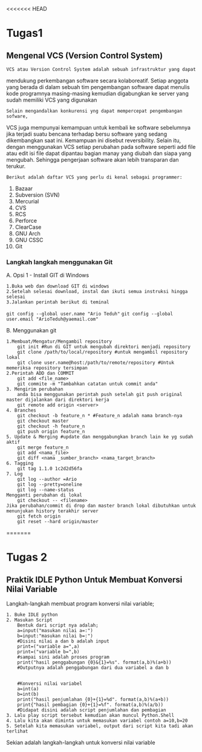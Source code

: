 <<<<<<< HEAD
# Tugas1

## Mengenal VCS (Version Control System)
   
    VCS atau Version Control System adalah sebuah infrastruktur yang dapat 
mendukung  perkembangan software secara kolaboreatif. Setiap anggota yang 
berada di dalam sebuah tim pengembangan software dapat menulis kode 
programnya masing-masing kemudian digabungkan ke server yang sudah memiliki
VCS yang digunakan
    
    Selain mengandalkan konkurensi yng dapat mempercepat pengembangan sofware,
VCS juga mempunyai kemampuan untuk kembali ke software sebelumnya jika 
terjadi suatu bencana terhadap bersu software yang sedang dikembangkan saat ini.
Kemampuan ini disebut reversibility. Selain itu, dengan menggunakan VCS setiap
perubahan pada software seperti add file atau edit isi file dapat dipantau
bagian manay yang diubah dan siapa yang mengubah. Sehingga pengerjaan software
akan lebih transparan dan terukur.

    Berikut adalah daftar VCS yang perlu di kenal sebagai programmer:
1. Bazaar
2. Subversion (SVN)
3. Mercurial
4. CVS
5. RCS
6. Perforce
7. ClearCase
8. GNU Arch
9. GNU CSSC
10. Git


### Langkah langkah menggunakan Git

A. Opsi 1 - Install GIT di Windows

	1.Buka web dan download GIT di windows
	2.Setelah selesai download, instal dan ikuti semua instruksi hingga selesai
	3.Jalankan perintah berikut di teminal
`git config --global user.name "Ario Teduh"`
`git config --global user.email "ArioTeduh@yaemail.com"`

 
B. Menggunakan git

	1.Membuat/Mengatur/Mengambil repository
		git init #Run di GIT untuk mengubah direktori menjadi repository
		git clone /path/to/local/repository #untuk mengambil repository lokal
		git clone user.name@host:/path/to/remote/repository #Untuk memeriksa repository tersimpan
	2.Perintah ADD dan COMMIT
		git add <file_name>
		git commite -m "Tambahkan catatan untuk commit anda"
	3. Mengirim perubahan
		anda bisa menggunakan perintah push setelah git push original master dijalankan dari direktori kerja
		git remote add origin <server>
	4. Branches
		git checkout -b feature_n * #Feature_n adalah nama branch-nya
		git checkout master
		git checkout -h feature_n
		git push origin feature_n
	5. Update & Merging #update dan menggabungkan branch lain ke yg sudah aktif
		git merge feature_n
		git add <nama_file>
		git diff <nama _sumber_branch> <nama_target_branch>
	6. Tagging
		git tag 1.1.0 1c2d2d56fa
	7. Log
		git log --author =Ario
		git log --pretty=oneline
		git log --name-status
	Mengganti perubahan di lokal
		git checkout -- <filename>
	Jika perubahan/commit di drop dan master branch lokal dibutuhkan untuk menunjukan history terakhir server
		git fetch origin
		git reset --hard origin/master

=======
# Tugas 2

## Praktik IDLE Python Untuk Membuat Konversi Nilai Variable

Langkah-langkah membuat program konversi nilai variable;

	1. Buke IDLE python
	2. Masukan Script 
		Bentuk dari script nya adalah;
		a=input("masukan nilai a=:")
		b=input:"masukan nilai b=:")
		#Disini nilai a dan b adalah input
		print=("variable a=",a)
		print=("variable b=",b)
		#sampai sini adalah proses program
		print("hasil penggabungan {0}&{1}=%s". format(a,b)%(a+b))
		#Outputnya adalah penggabungan dari dua variabel a dan b
		
		
		#Konversi nilai variabel
		a=int(a)
		b=int(b)
		print("hasil penjumlahan {0}+{1}=%d". format(a,b)%(a+b))
		print{"hasil pembagian {0}+{1}=%f". format(a,b)%(a/b))
		#Didapat disini adalah script penjumlahan dan pembagian
	3. Lalu play script tersebut kemudian akan muncul Python.Shell	
	4. Lalu kita akan diminta untuk memasukan variabel contoh a=10,b=20
	5. Setelah kita memasukan variabel, output dari script kita tadi akan terlihat

Sekian adalah langkah-langkah untuk konversi nilai variable




 
